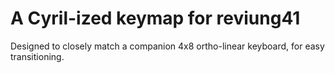# A Cyril-ized keymap for reviung41
Designed to closely match a companion 4x8 ortho-linear keyboard, for easy transitioning.

